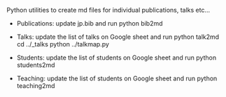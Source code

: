 Python utilities to create md files for individual publications, talks etc...

- Publications: update jp.bib and run
python bib2md

- Talks: update the list of talks on Google sheet and run
python talk2md
cd ../_talks
python ../talkmap.py

- Students: update the list of students on Google sheet and run
python students2md

- Teaching: update the list of students on Google sheet and run
python teaching2md

